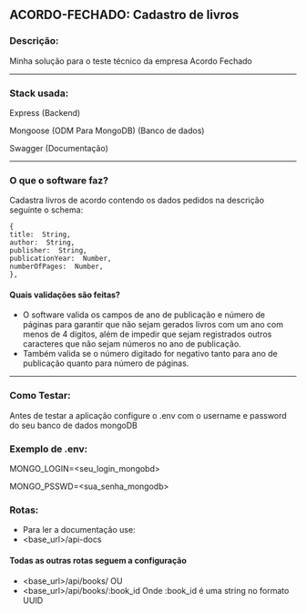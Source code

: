 ## ACORDO-FECHADO: Cadastro de livros  

### Descrição:

Minha solução para o teste técnico da empresa Acordo Fechado

* * *  

### Stack usada:

 Express (Backend)
 
 Mongoose (ODM Para MongoDB) (Banco de dados)
 
 Swagger (Documentação)

  * * * 
### O que o software faz?
Cadastra livros de acordo contendo os dados pedidos na descrição seguinte o schema:
``` 
{
title:  String,
author:  String,
publisher:  String,
publicationYear:  Number,
numberOfPages:  Number,
},
```
#### Quais validações são feitas?
* O software valida os campos de ano de publicação e número de páginas para garantir que não sejam gerados livros com um ano com menos de 4 dígitos, além de impedir que sejam registrados outros caracteres que não sejam números no ano de publicação.
* Também valida se o número digitado for negativo tanto para ano de publicação quanto para número de páginas.

* * *

### Como Testar:
Antes de testar a aplicação configure o .env com o username e password do seu banco de dados mongoDB

### Exemplo de .env:

MONGO_LOGIN=<seu_login_mongobd>

MONGO_PSSWD=<sua_senha_mongodb>

### Rotas:
* Para ler a documentação use:
* <base_url>/api-docs
#### Todas as outras rotas seguem a configuração
* <base_url>/api/books/
OU
* <base_url>/api/books/:book_id
Onde :book_id é uma string no formato UUID
